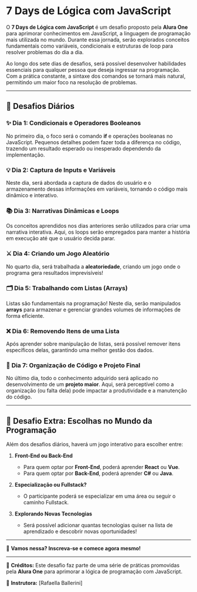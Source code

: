 # 7 Days de Lógica com JavaScript

O **7 Days de Lógica com JavaScript** é um desafio proposto pela **Alura One** para aprimorar conhecimentos em JavaScript, a linguagem de programação mais utilizada no mundo. Durante essa jornada, serão explorados conceitos fundamentais como variáveis, condicionais e estruturas de loop para resolver problemas do dia a dia.

Ao longo dos sete dias de desafios, será possível desenvolver habilidades essenciais para qualquer pessoa que deseja ingressar na programação. Com a prática constante, a sintaxe dos comandos se tornará mais natural, permitindo um maior foco na resolução de problemas.

---

## 🌟 Desafios Diários

### ✨ **Dia 1: Condicionais e Operadores Booleanos**
No primeiro dia, o foco será o comando **if** e operações booleanas no JavaScript. Pequenos detalhes podem fazer toda a diferença no código, trazendo um resultado esperado ou inesperado dependendo da implementação.

### 💡 **Dia 2: Captura de Inputs e Variáveis**
Neste dia, será abordada a captura de dados do usuário e o armazenamento dessas informações em variáveis, tornando o código mais dinâmico e interativo.

### 📚 **Dia 3: Narrativas Dinâmicas e Loops**
Os conceitos aprendidos nos dias anteriores serão utilizados para criar uma narrativa interativa. Aqui, os loops serão empregados para manter a história em execução até que o usuário decida parar.

### ⚔️ **Dia 4: Criando um Jogo Aleatório**
No quarto dia, será trabalhada a **aleatoriedade**, criando um jogo onde o programa gera resultados imprevisíveis!

### 🗂 **Dia 5: Trabalhando com Listas (Arrays)**
Listas são fundamentais na programação! Neste dia, serão manipulados **arrays** para armazenar e gerenciar grandes volumes de informações de forma eficiente.

### ❌ **Dia 6: Removendo Itens de uma Lista**
Após aprender sobre manipulação de listas, será possível remover itens específicos delas, garantindo uma melhor gestão dos dados.

### 🎨 **Dia 7: Organização de Código e Projeto Final**
No último dia, todo o conhecimento adquirido será aplicado no desenvolvimento de um **projeto maior**. Aqui, será perceptível como a organização (ou falta dela) pode impactar a produtividade e a manutenção do código.

---

## 🌟 Desafio Extra: Escolhas no Mundo da Programação 

Além dos desafios diários, haverá um jogo interativo para escolher entre:

1. **Front-End ou Back-End**
   - Para quem optar por **Front-End**, poderá aprender **React** ou **Vue**.
   - Para quem optar por **Back-End**, poderá aprender **C#** ou **Java**.

2. **Especialização ou Fullstack?**
   - O participante poderá se especializar em uma área ou seguir o caminho Fullstack.

3. **Explorando Novas Tecnologias**
   - Será possível adicionar quantas tecnologias quiser na lista de aprendizado e descobrir novas oportunidades!

---

💪 **Vamos nessa? Inscreva-se e comece agora mesmo!**

---

🎨 **Créditos:** Este desafio faz parte de uma série de práticas promovidas pela **Alura One** para aprimorar a lógica de programação com JavaScript.

📌 **Instrutora:** [Rafaella Ballerini]